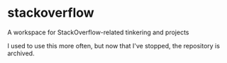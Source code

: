 # stackoverflow

A workspace for StackOverflow-related tinkering and projects

I used to use this more often, but now that I've stopped, the repository is archived.
